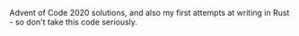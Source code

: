 Advent of Code 2020 solutions, and also my first attempts at writing in Rust - so don't take this code seriously.
